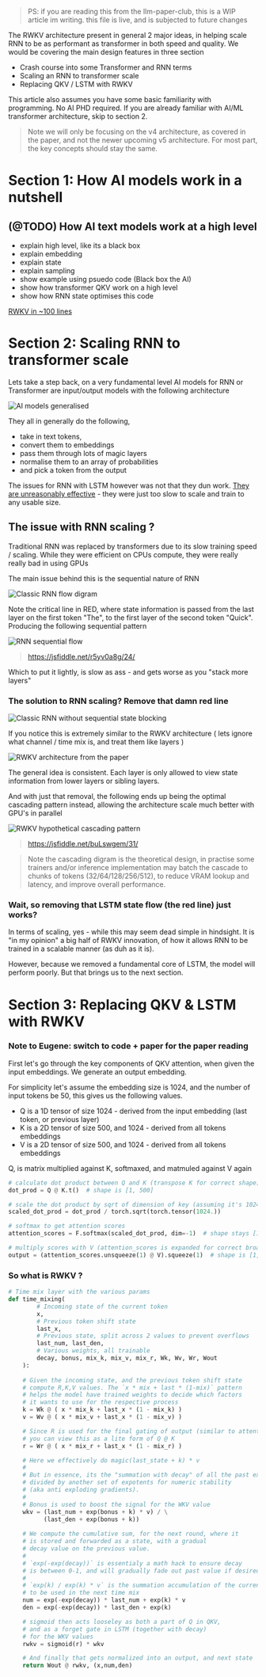 > PS: if you are reading this from the llm-paper-club, this is a WIP article im writing.
> this file is live, and is subjected to future changes

The RWKV architecture present in general 2 major ideas, in helping scale RNN to be as performant as transformer in both speed and quality. We would be covering the main design features in three section

- Crash course into some Transformer and RNN terms
- Scaling an RNN to transformer scale
- Replacing QKV / LSTM with RWKV

This article also assumes you have some basic familiarity with programming. No AI PHD required.
If you are already familiar with AI/ML transformer architecture, skip to section 2.

> Note we will only be focusing on the v4 architecture, as covered in the paper, and not the newer upcoming v5 architecture. For most part, the key concepts should stay the same.

# Section 1: How AI models work in a nutshell
## (@TODO) How AI text models work at a high level

- explain high level, like its a black box
- explain embedding
- explain state
- explain sampling
- show example using psuedo code (Black box the AI)
- show how transformer QKV work on a high level
- show how RNN state optimises this code

[RWKV in ~100 lines](https://johanwind.github.io/2023/03/23/rwkv_details.html)

# Section 2: Scaling RNN to transformer scale

Lets take a step back, on a very fundamental level AI models for RNN or Transformer are input/output models with the following architecture

![AI models generalised](./imgs/ai-model-simplified.png)

They all in generally do the following, 
- take in text tokens, 
- convert them to embeddings
- pass them through lots of magic layers
- normalise them to an array of probabilities
- and pick a token from the output

The issues for RNN with LSTM however was not that they dun work. [They are unreasonably effective](http://karpathy.github.io/2015/05/21/rnn-effectiveness/) - they were just too slow to scale and train to any usable size.

## The issue with RNN scaling ?

Traditional RNN was replaced by transformers due to its slow training speed / scaling. While they were efficient on CPUs compute, they were really really bad in using GPUs

The main issue behind this is the sequential nature of RNN

![Classic RNN flow digram](./imgs/classic-rnn-layers.png)

Note the critical line in RED, where state information is passed from the last layer on the first token "The", to the first layer of the second token "Quick". Producing the following sequential pattern

![RNN sequential flow](./imgs/rnn-sequential-flow.gif)
> https://jsfiddle.net/r5yv0a8g/24/

Which to put it lightly, is slow as ass - and gets worse as you "stack more layers"

### The solution to RNN scaling? Remove that damn red line 

![Classic RNN without sequential state blocking](./imgs/classic-rnn-without-sequential-state.png)

If you notice this is extremely similar to the RWKV architecture 
( lets ignore what channel / time mix is, and treat them like layers )

![RWKV architecture from the paper](./imgs/rwkv-paper-architecture.png)

The general idea is consistent. Each layer is only allowed to view state information from lower layers or sibling layers.

And with just that removal, the following ends up being the optimal cascading pattern instead, allowing the architecture scale much better with GPU's in parallel

![RWKV hypothetical cascading pattern](./imgs/rwkv-cascading-pattern.gif)
> https://jsfiddle.net/buLswgem/31/

> Note the cascading digram is the theoretical design, in practise some trainers and/or inference implementation may batch the cascade to chunks of tokens (32/64/128/256/512), to reduce VRAM lookup and latency, and improve overall performance.

### Wait, so removing that LSTM state flow (the red line) just works?

In terms of scaling, yes - while this may seem dead simple in hindsight. It is "in my opinion" a big half of RWKV innovation, of how it allows RNN to be trained in a scalable manner (as duh as it is).

However, because we removed a fundamental core of LSTM, the model will perform poorly. But that brings us to the next section.

# Section 3: Replacing QKV & LSTM with RWKV
### Note to Eugene: switch to code + paper for the paper reading

First let's go through the key components of QKV attention, when given the input embeddings. We generate an output embedding.

For simplicity let's assume the embedding size is 1024, and the number of input tokens be 50, this gives us the following values.

- Q is a 1D tensor of size 1024 - derived from the input embedding (last token, or previous layer) 
- K is a 2D tensor of size 500, and 1024 - derived from all tokens embeddings
- V is a 2D tensor of size 500, and 1024 - derived from all tokens embeddings

Q, is matrix multiplied against K, softmaxed, and matmuled against V again

```python
# calculate dot product between Q and K (transpose K for correct shape)
dot_prod = Q @ K.t()  # shape is [1, 500]

# scale the dot product by sqrt of dimension of key (assuming it's 1024 here)
scaled_dot_prod = dot_prod / torch.sqrt(torch.tensor(1024.))

# softmax to get attention scores
attention_scores = F.softmax(scaled_dot_prod, dim=-1)  # shape stays [1, 500]

# multiply scores with V (attention_scores is expanded for correct broadcasting)
output = (attention_scores.unsqueeze(1) @ V).squeeze(1)  # shape is [1, 1024]
```

### So what is RWKV ?

```python
# Time mix layer with the various params
def time_mixing(
		# Incoming state of the current token
		x, 
		# Previous token shift state 
		last_x, 
		# Previous state, split across 2 values to prevent overflows
		last_num, last_den, 
		# Various weights, all trainable
		decay, bonus, mix_k, mix_v, mix_r, Wk, Wv, Wr, Wout
	):
	
	# Given the incoming state, and the previous token shift state
	# compute R,K,V values. The `x * mix + last * (1-mix)` pattern
	# helps the model have trained weights to decide which factors 
	# it wants to use for the respective process
    k = Wk @ ( x * mix_k + last_x * (1 - mix_k) )
    v = Wv @ ( x * mix_v + last_x * (1 - mix_v) )

	# Since R is used for the final gating of output (similar to attention score)
	# you can view this as a lite form of Q @ K
    r = Wr @ ( x * mix_r + last_x * (1 - mix_r) )

	# Here we effectively do magic(last_state + k) * v
	#
	# But in essence, its the "summation with decay" of all the past expotents
	# divided by another set of expotents for numeric stability
	# (aka anti exploding gradients). 
	# 
	# Bonus is used to boost the signal for the WKV value
    wkv = (last_num + exp(bonus + k) * v) / \
          (last_den + exp(bonus + k))
    
	# We compute the cumulative sum, for the next round, where it 
	# is stored and forwarded as a state, with a gradual
	# decay value on the previous value. 
	# 
	# `exp(-exp(decay))` is essentialy a math hack to ensure decay
	# is between 0-1, and will gradually fade out past value if desired
	# 
	# `exp(k) / exp(k) * v` is the summation accumulation of the current state
	# to be used in the next time mix
    num = exp(-exp(decay)) * last_num + exp(k) * v
    den = exp(-exp(decay)) * last_den + exp(k)

	# sigmoid then acts looseley as both a part of Q in QKV, 
	# and as a forget gate in LSTM (together with decay)
	# for the WKV values
    rwkv = sigmoid(r) * wkv

	# And finally that gets normalized into an output, and next state
    return Wout @ rwkv, (x,num,den)
```